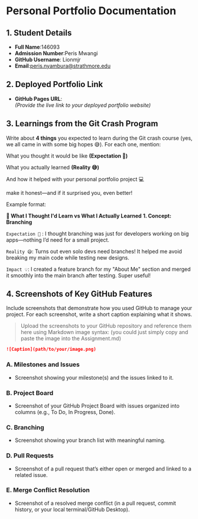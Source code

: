 # Personal Portfolio Documentation

## 1. Student Details

- **Full Name**:146093
- **Admission Number**:Peris Mwangi
- **GitHub Username**: Lionmjr
- **Email**:peris.nyambura@strathmore.edu

## 2. Deployed Portfolio Link

- **GitHub Pages URL**:  
  _(Provide the live link to your deployed portfolio website)_

## 3. Learnings from the Git Crash Program

Write about **4 things** you expected to learn during the Git crash course (yes, we all came in with some big hopes 😅).
For each one, mention:

What you thought it would be like **(Expectation 👀)**

What you actually learned **(Reality 😅)**

And how it helped with your personal portfolio project 💻

make it honest—and if it surprised you, even better!

Example format:

**🧠 What I Thought I'd Learn vs What I Actually Learned**
**1. Concept: Branching**

`Expectation 👀` : I thought branching was just for developers working on big apps—nothing I’d need for a small project.

`Reality 😅`: Turns out even solo devs need branches! It helped me avoid breaking my main code while testing new designs.

`Impact 💡`: I created a feature branch for my "About Me" section and merged it smoothly into the main branch after testing. Super useful!

## 4. Screenshots of Key GitHub Features

Include screenshots that demonstrate how you used GitHub to manage your project. For each screenshot, write a short caption explaining what it shows.

> Upload the screenshots to your GitHub repository and reference them here using Markdown image syntax:
> (you could just simply copy and paste the image into the Assignment.md)

```markdown
![Caption](path/to/your/image.png)
```

### A. Milestones and Issues

- Screenshot showing your milestone(s) and the issues linked to it.

### B. Project Board

- Screenshot of your GitHub Project Board with issues organized into columns (e.g., To Do, In Progress, Done).

### C. Branching

- Screenshot showing your branch list with meaningful naming.

### D. Pull Requests

- Screenshot of a pull request that’s either open or merged and linked to a related issue.

### E. Merge Conflict Resolution

- Screenshot of a resolved merge conflict (in a pull request, commit history, or your local terminal/GitHub Desktop).

